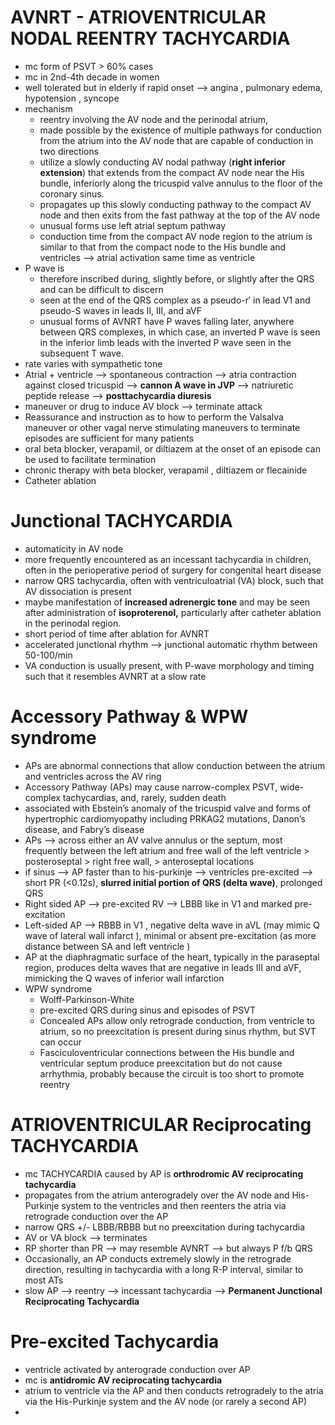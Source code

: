 # AVNRT - ATRIOVENTRICULAR NODAL REENTRY TACHYCARDIA
- mc form of PSVT > 60% cases 
- mc in 2nd-4th decade in women 
- well tolerated but in elderly if rapid onset --> angina , pulmonary edema, hypotension , syncope 
- mechanism 
	- reentry involving the AV node and the perinodal atrium, 
	- made possible by the existence of multiple pathways for conduction from the atrium into the AV node that are capable of conduction in two directions
	- utilize a slowly conducting AV nodal pathway (**right inferior extension**) that extends from the compact AV node near the His bundle, inferiorly along the tricuspid valve annulus to the floor of the coronary sinus.
	- propagates up this slowly conducting pathway to the compact AV node and then exits from the fast pathway at the top of the AV node 
	- unusual forms use left atrial septum pathway 
	- conduction time from the compact AV node region to the atrium is similar to that from the compact node to the His bundle and ventricles --> atrial activation same time as ventricle 
- P wave is 
	- therefore inscribed during, slightly before, or slightly after the QRS and can be difficult to discern
	- seen at the end of the QRS complex as a pseudo-r′ in lead V1 and pseudo-S waves in leads II, III, and aVF
	- unusual forms of AVNRT have P waves falling later, anywhere between QRS complexes, in which case, an inverted P wave is seen in the inferior limb leads with the inverted P wave seen in the subsequent T wave.
- rate varies with sympathetic tone 
- Atrial + ventricle --> spontaneous contraction --> atria contraction against closed tricuspid --> **cannon A wave in JVP** --> natriuretic peptide release --> **posttachycardia diuresis** 
- maneuver or drug to induce AV block --> terminate attack 
- Reassurance and instruction as to how to perform the Valsalva maneuver or other vagal nerve stimulating maneuvers to terminate episodes are sufficient for many patients
- oral beta blocker, verapamil, or diltiazem at the onset of an episode can be used to facilitate termination 
- chronic therapy with beta blocker, verapamil , diltiazem or flecainide 
- Catheter ablation 
# Junctional TACHYCARDIA 
- automaticity in AV node 
- more frequently encountered as an incessant tachycardia in children, often in the perioperative period of surgery for congenital heart disease 
- narrow QRS tachycardia, often with ventriculoatrial (VA) block, such that AV dissociation is present
- maybe manifestation of **increased adrenergic tone** and may be seen after administration of **isoproterenol,** particularly after catheter ablation in the perinodal region.
- short period of time after ablation for AVNRT 
- accelerated junctional rhythm --> junctional automatic rhythm  between 50-100/min 
- VA conduction is usually present, with P-wave morphology and timing such that it resembles AVNRT at a slow rate 
# Accessory Pathway & WPW syndrome 
- APs are abnormal connections that allow conduction between the atrium and ventricles across the AV ring
- Accessory Pathway (APs) may cause narrow-complex PSVT, wide-complex tachycardias, and, rarely, sudden death
- associated with Ebstein’s anomaly of the tricuspid valve and forms of hypertrophic cardiomyopathy including PRKAG2 mutations, Danon’s disease, and Fabry’s disease 
- APs --> across either an AV valve annulus or the septum, most frequently between the left atrium and free wall of the left ventricle > posteroseptal > right free wall, > anteroseptal locations
- if sinus --> AP faster than to his-purkinje --> ventricles pre-excited --> short PR (<0.12s), **slurred initial portion of QRS (delta wave)**, prolonged QRS
- Right sided AP --> pre-excited RV --> LBBB like in V1 and marked pre-excitation 
- Left-sided AP --> RBBB in V1 , negative delta wave in aVL (may mimic Q wave of lateral wall infarct ), minimal or absent pre-excitation (as more distance between SA and left ventricle )
- AP at the diaphragmatic surface of the heart, typically in the paraseptal region, produces delta waves that are negative in leads III and aVF, mimicking the Q waves of inferior wall infarction
- WPW syndrome 
	- Wolff-Parkinson-White 
	- pre-excited QRS during sinus and episodes of PSVT 
	- Concealed APs allow only retrograde conduction, from ventricle to atrium, so no preexcitation is present during sinus rhythm, but SVT can occur 
	- Fasciculoventricular connections between the His bundle and ventricular septum produce preexcitation but do not cause arrhythmia, probably because the circuit is too short to promote reentry 
# ATRIOVENTRICULAR Reciprocating TACHYCARDIA 
- mc TACHYCARDIA caused by AP is **orthrodromic AV reciprocating tachycardia** 
- propagates from the atrium anterogradely over the AV node and His-Purkinje system to the ventricles and then reenters the atria via retrograde conduction over the AP 
- narrow QRS +/- LBBB/RBBB but no preexcitation during tachycardia 
- AV or VA block --> terminates 
- RP shorter than PR --> may resemble AVNRT --> but always P f/b QRS 
- Occasionally, an AP conducts extremely slowly in the retrograde direction, resulting in tachycardia with a long R-P interval, similar to most ATs
- slow AP --> reentry --> incessant tachycardia --> **Permanent Junctional Reciprocating Tachycardia** 
# Pre-excited Tachycardia 
- ventricle activated by anterograde conduction over AP 
- mc is **antidromic AV reciprocating tachycardia**  
- atrium to ventricle via the AP and then conducts retrogradely to the atria via the His-Purkinje system and the AV node (or rarely a second AP) 
- 